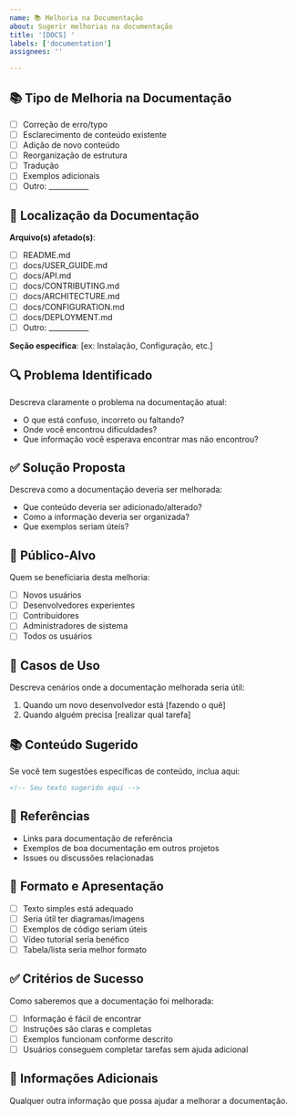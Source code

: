 ```yaml
---
name: 📚 Melhoria na Documentação
about: Sugerir melhorias na documentação
title: '[DOCS] '
labels: ['documentation']
assignees: ''

---
```


## 📚 Tipo de Melhoria na Documentação
- [ ] Correção de erro/typo
- [ ] Esclarecimento de conteúdo existente
- [ ] Adição de novo conteúdo
- [ ] Reorganização de estrutura
- [ ] Tradução
- [ ] Exemplos adicionais
- [ ] Outro: ___________

## 📄 Localização da Documentação
**Arquivo(s) afetado(s)**: 
- [ ] README.md
- [ ] docs/USER_GUIDE.md
- [ ] docs/API.md
- [ ] docs/CONTRIBUTING.md
- [ ] docs/ARCHITECTURE.md
- [ ] docs/CONFIGURATION.md
- [ ] docs/DEPLOYMENT.md
- [ ] Outro: ___________

**Seção específica**: [ex: Instalação, Configuração, etc.]

## 🔍 Problema Identificado
Descreva claramente o problema na documentação atual:
- O que está confuso, incorreto ou faltando?
- Onde você encontrou dificuldades?
- Que informação você esperava encontrar mas não encontrou?

## ✅ Solução Proposta
Descreva como a documentação deveria ser melhorada:
- Que conteúdo deveria ser adicionado/alterado?
- Como a informação deveria ser organizada?
- Que exemplos seriam úteis?

## 👥 Público-Alvo
Quem se beneficiaria desta melhoria:
- [ ] Novos usuários
- [ ] Desenvolvedores experientes
- [ ] Contribuidores
- [ ] Administradores de sistema
- [ ] Todos os usuários

## 🎯 Casos de Uso
Descreva cenários onde a documentação melhorada seria útil:
1. Quando um novo desenvolvedor está [fazendo o quê]
2. Quando alguém precisa [realizar qual tarefa]

## 📚 Conteúdo Sugerido
Se você tem sugestões específicas de conteúdo, inclua aqui:

```markdown
<!-- Seu texto sugerido aqui -->
```

## 🔗 Referências
- Links para documentação de referência
- Exemplos de boa documentação em outros projetos
- Issues ou discussões relacionadas

## 📱 Formato e Apresentação
- [ ] Texto simples está adequado
- [ ] Seria útil ter diagramas/imagens
- [ ] Exemplos de código seriam úteis
- [ ] Vídeo tutorial seria benéfico
- [ ] Tabela/lista seria melhor formato

## ✅ Critérios de Sucesso
Como saberemos que a documentação foi melhorada:
- [ ] Informação é fácil de encontrar
- [ ] Instruções são claras e completas
- [ ] Exemplos funcionam conforme descrito
- [ ] Usuários conseguem completar tarefas sem ajuda adicional

## 📝 Informações Adicionais
Qualquer outra informação que possa ajudar a melhorar a documentação.